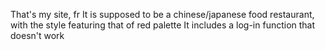 That's my site, fr
It is supposed to be a chinese/japanese food restaurant, with the style featuring that of red palette
It includes a log-in function that doesn't work
